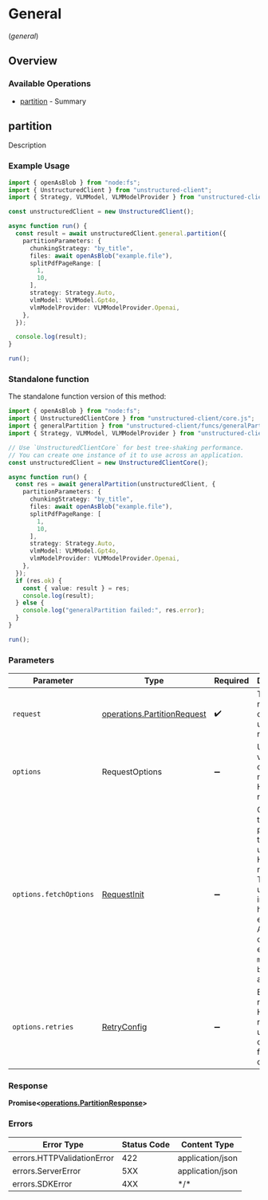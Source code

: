 # General
(*general*)

## Overview

### Available Operations

* [partition](#partition) - Summary

## partition

Description

### Example Usage

<!-- UsageSnippet language="typescript" operationID="partition" method="post" path="/general/v0/general" -->
```typescript
import { openAsBlob } from "node:fs";
import { UnstructuredClient } from "unstructured-client";
import { Strategy, VLMModel, VLMModelProvider } from "unstructured-client/sdk/models/shared";

const unstructuredClient = new UnstructuredClient();

async function run() {
  const result = await unstructuredClient.general.partition({
    partitionParameters: {
      chunkingStrategy: "by_title",
      files: await openAsBlob("example.file"),
      splitPdfPageRange: [
        1,
        10,
      ],
      strategy: Strategy.Auto,
      vlmModel: VLMModel.Gpt4o,
      vlmModelProvider: VLMModelProvider.Openai,
    },
  });

  console.log(result);
}

run();
```

### Standalone function

The standalone function version of this method:

```typescript
import { openAsBlob } from "node:fs";
import { UnstructuredClientCore } from "unstructured-client/core.js";
import { generalPartition } from "unstructured-client/funcs/generalPartition.js";
import { Strategy, VLMModel, VLMModelProvider } from "unstructured-client/sdk/models/shared";

// Use `UnstructuredClientCore` for best tree-shaking performance.
// You can create one instance of it to use across an application.
const unstructuredClient = new UnstructuredClientCore();

async function run() {
  const res = await generalPartition(unstructuredClient, {
    partitionParameters: {
      chunkingStrategy: "by_title",
      files: await openAsBlob("example.file"),
      splitPdfPageRange: [
        1,
        10,
      ],
      strategy: Strategy.Auto,
      vlmModel: VLMModel.Gpt4o,
      vlmModelProvider: VLMModelProvider.Openai,
    },
  });
  if (res.ok) {
    const { value: result } = res;
    console.log(result);
  } else {
    console.log("generalPartition failed:", res.error);
  }
}

run();
```

### Parameters

| Parameter                                                                                                                                                                      | Type                                                                                                                                                                           | Required                                                                                                                                                                       | Description                                                                                                                                                                    |
| ------------------------------------------------------------------------------------------------------------------------------------------------------------------------------ | ------------------------------------------------------------------------------------------------------------------------------------------------------------------------------ | ------------------------------------------------------------------------------------------------------------------------------------------------------------------------------ | ------------------------------------------------------------------------------------------------------------------------------------------------------------------------------ |
| `request`                                                                                                                                                                      | [operations.PartitionRequest](../../sdk/models/operations/partitionrequest.md)                                                                                                 | :heavy_check_mark:                                                                                                                                                             | The request object to use for the request.                                                                                                                                     |
| `options`                                                                                                                                                                      | RequestOptions                                                                                                                                                                 | :heavy_minus_sign:                                                                                                                                                             | Used to set various options for making HTTP requests.                                                                                                                          |
| `options.fetchOptions`                                                                                                                                                         | [RequestInit](https://developer.mozilla.org/en-US/docs/Web/API/Request/Request#options)                                                                                        | :heavy_minus_sign:                                                                                                                                                             | Options that are passed to the underlying HTTP request. This can be used to inject extra headers for examples. All `Request` options, except `method` and `body`, are allowed. |
| `options.retries`                                                                                                                                                              | [RetryConfig](../../lib/utils/retryconfig.md)                                                                                                                                  | :heavy_minus_sign:                                                                                                                                                             | Enables retrying HTTP requests under certain failure conditions.                                                                                                               |

### Response

**Promise\<[operations.PartitionResponse](../../sdk/models/operations/partitionresponse.md)\>**

### Errors

| Error Type                 | Status Code                | Content Type               |
| -------------------------- | -------------------------- | -------------------------- |
| errors.HTTPValidationError | 422                        | application/json           |
| errors.ServerError         | 5XX                        | application/json           |
| errors.SDKError            | 4XX                        | \*/\*                      |